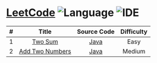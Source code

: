 # [LeetCode](https://leetcode.com/problemset/all/) ![Language](https://img.shields.io/badge/language-java-orange.svg) ![IDE](https://img.shields.io/badge/IDE-IntelliJ%20IDEA-brightgreen.svg)

| # | Title | Source Code | Difficulty |
|:---:|:---:|:---:|:---:|
| 1 | [Two Sum](https://leetcode.com/problems/two-sum/description/) | [Java](./src/main/java/com/yangchd/exercise/leetcode/easy/TwoSum.java) | Easy |
| 2 | [Add Two Numbers](https://leetcode.com/problems/add-two-numbers/description/) | [Java](src/main/java/com/yangchd/exercise/leetcode/medium/AddTwoNumbers.java) | Medium |
